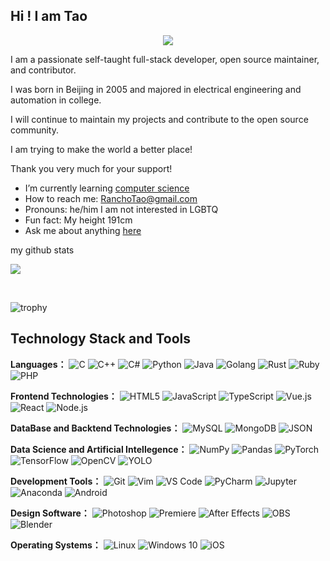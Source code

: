 ## Hi !  I am Tao

<p align="center">
  <a href="https://github.com/DenverCoder1/readme-typing-svg">
    <img src="https://readme-typing-svg.demolab.com/?lines=Full-stack%20web%20and%20app%20developer;Experienced%20Python%2FPytorch%20OIer;5%2Byears%20of%20coding%20experience;Always%20learning%20new%20things&font=Fira%20Code&center=true&width=440&height=45&color=f75c7e&vCenter=true&pause=1000&size=22" /></a>
</p>

I am a passionate self-taught full-stack developer, open source maintainer, and contributor.

I was born in Beijing in 2005 and majored in electrical engineering and automation in college.

I will continue to maintain my projects and contribute to the open source community.

I am trying to make the world a better place!

Thank you very much for your support!

-  I’m currently learning [computer science](https://www.youtube.com/playlist?list=PL8dPuuaLjXtNlUrzyH5r6jN9ulI)
-  How to reach me: RanchoTao@gmail.com
-  Pronouns: he/him  I am not interested in LGBTQ
-  Fun fact: My height 191cm
-  Ask me about anything [here](https://github.com/Stream314/Stream314/issues)

 my github stats
<!--  -->

<a href="https://github.com/Stream314/github-readme-stats"> 
    <img  src="https://github-readme-stats.vercel.app/api?username=Stream314&&show_icons=true&theme=radical"/>
  </a>

</p>

<br />

![trophy](https://github-profile-trophy.vercel.app/?username=Stream314&theme=radical&title=-Reviews)

## Technology Stack and Tools

**Languages：**
![C](https://img.shields.io/badge/C-A8B9CC?style=for-the-badge&logo=c&logoColor=white)
![C++](https://img.shields.io/badge/C%2B%2B-00599C?style=for-the-badge&logo=cplusplus&logoColor=white)
![C#](https://img.shields.io/badge/C%23-239120?style=for-the-badge&logo=csharp&logoColor=white)
![Python](https://img.shields.io/badge/Python-3776AB?style=for-the-badge&logo=python&logoColor=white)
![Java](https://img.shields.io/badge/Java-ED8B00?style=for-the-badge&logo=openjdk&logoColor=white)
![Golang](https://img.shields.io/badge/Go-00ADD8?style=for-the-badge&logo=go&logoColor=white)
![Rust](https://img.shields.io/badge/Rust-000000?style=for-the-badge&logo=rust&logoColor=white)
![Ruby](https://img.shields.io/badge/Ruby-CC342D?style=for-the-badge&logo=ruby&logoColor=white)
![PHP](https://img.shields.io/badge/PHP-777BB4?style=for-the-badge&logo=php&logoColor=white)

**Frontend Technologies：**
![HTML5](https://img.shields.io/badge/HTML5-E34F26?style=for-the-badge&logo=html5&logoColor=white)
![JavaScript](https://img.shields.io/badge/JavaScript-F7DF1E?style=for-the-badge&logo=javascript&logoColor=black)
![TypeScript](https://img.shields.io/badge/TypeScript-007ACC?style=for-the-badge&logo=typescript&logoColor=white)
![Vue.js](https://img.shields.io/badge/Vue.js-4FC08D?style=for-the-badge&logo=vuedotjs&logoColor=white)
![React](https://img.shields.io/badge/React-20232A?style=for-the-badge&logo=react&logoColor=61DAFB)
![Node.js](https://img.shields.io/badge/Node.js-339933?style=for-the-badge&logo=nodedotjs&logoColor=white)

**DataBase and Backtend Technologies：**
![MySQL](https://img.shields.io/badge/MySQL-4479A1?style=for-the-badge&logo=mysql&logoColor=white)
![MongoDB](https://img.shields.io/badge/MongoDB-47A248?style=for-the-badge&logo=mongodb&logoColor=white)
![JSON](https://img.shields.io/badge/JSON-000000?style=for-the-badge&logo=json&logoColor=white)

**Data Science and Artificial Intellegence：**
![NumPy](https://img.shields.io/badge/NumPy-013243?style=for-the-badge&logo=numpy&logoColor=white)
![Pandas](https://img.shields.io/badge/Pandas-150458?style=for-the-badge&logo=pandas&logoColor=white)
![PyTorch](https://img.shields.io/badge/PyTorch-EE4C2C?style=for-the-badge&logo=pytorch&logoColor=white)
![TensorFlow](https://img.shields.io/badge/TensorFlow-FF6F00?style=for-the-badge&logo=tensorflow&logoColor=white)
![OpenCV](https://img.shields.io/badge/OpenCV-5C3EE8?style=for-the-badge&logo=opencv&logoColor=white)
![YOLO](https://img.shields.io/badge/YOLO-00FFFF?style=for-the-badge&logo=yolo&logoColor=white)

**Development Tools：**
![Git](https://img.shields.io/badge/Git-F05032?style=for-the-badge&logo=git&logoColor=white)
![Vim](https://img.shields.io/badge/Vim-019733?style=for-the-badge&logo=vim&logoColor=white)
![VS Code](https://img.shields.io/badge/VS_Code-007ACC?style=for-the-badge&logo=visualstudiocode&logoColor=white)
![PyCharm](https://img.shields.io/badge/PyCharm-000000?style=for-the-badge&logo=pycharm&logoColor=white)
![Jupyter](https://img.shields.io/badge/Jupyter-F37626?style=for-the-badge&logo=jupyter&logoColor=white)
![Anaconda](https://img.shields.io/badge/Anaconda-44A833?style=for-the-badge&logo=anaconda&logoColor=white)
![Android](https://img.shields.io/badge/Android-3DDC84?style=for-the-badge&logo=android&logoColor=white)

**Design Software：**
![Photoshop](https://img.shields.io/badge/Photoshop-31A8FF?style=for-the-badge&logo=adobephotoshop&logoColor=white)
![Premiere](https://img.shields.io/badge/Premiere-9999FF?style=for-the-badge&logo=adobepremierepro&logoColor=white)
![After Effects](https://img.shields.io/badge/After_Effects-9999FF?style=for-the-badge&logo=adobeaftereffects&logoColor=white)
![OBS](https://img.shields.io/badge/OBS-302E31?style=for-the-badge&logo=obsstudio&logoColor=white)
![Blender](https://img.shields.io/badge/Blender-F5792A?style=for-the-badge&logo=blender&logoColor=white)

**Operating Systems：**
![Linux](https://img.shields.io/badge/Linux-FCC624?style=for-the-badge&logo=linux&logoColor=black)
![Windows 10](https://img.shields.io/badge/Windows_10-0078D4?style=for-the-badge&logo=windows&logoColor=white)
![iOS](https://img.shields.io/badge/iOS-000000?style=for-the-badge&logo=ios&logoColor=white)
